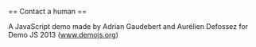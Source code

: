 == Contact a human ==

A JavaScript demo made by Adrian Gaudebert and Aurélien Defossez for Demo JS 2013 (www.demojs.org)
